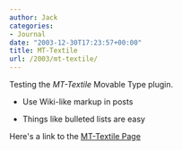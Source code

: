 ```yaml
---
author: Jack
categories:
- Journal
date: "2003-12-30T17:23:57+00:00"
title: MT-Textile
url: /2003/mt-textile/
---
```


Testing the _MT-Textile_ Movable Type plugin.

</p> 

  * Use Wiki-like markup in posts


  * Things like bulleted lists are easy
</ul> 

Here's a link to the [MT-Textile Page][1]

 [1]: http://www.bradchoate.com/past/mttextile.php